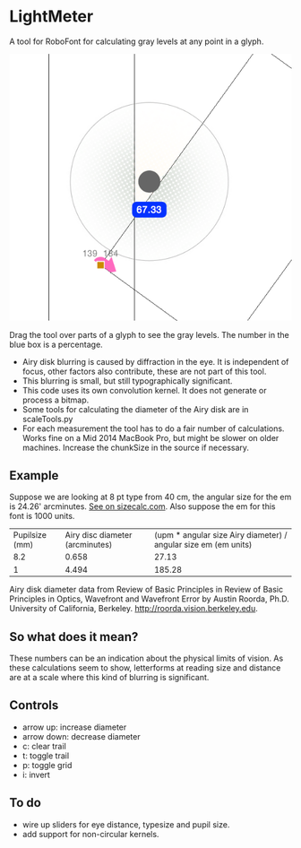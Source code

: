 # LightMeter
A tool for RoboFont for calculating gray levels at any point in a glyph.

![LightMeter Screenshot](https://github.com/LettError/LightMeter/blob/master/LightMeterScreenshot.png)

Drag the tool over parts of a glyph to see the gray levels. The number in the blue box is a percentage.

* Airy disk blurring is caused by diffraction in the eye. It is independent of focus, other factors also contribute, these are not part of this tool.
* This blurring is small, but still typographically significant.
* This code uses its own convolution kernel. It does not generate or process a bitmap. 
* Some tools for calculating the diameter of the Airy disk are in scaleTools.py
* For each measurement the tool has to do a fair number of calculations. Works fine on a Mid 2014 MacBook Pro, but might be slower on older machines. Increase the chunkSize in the source if necessary.

## Example

Suppose we are looking at 8 pt type from 40 cm, the angular size for the em is 24.26' arcminutes. [See on sizecalc.com](http://sizecalc.com/#distance=400millimeters&physical-size=8points&perceived-size-units=arcminutes). Also suppose the em for this font is 1000 units. 

<table>
<tr>
<td>Pupilsize (mm)</td><td>Airy disc diameter (arcminutes)</td><td>(upm * angular size Airy diameter) / angular size em (em units)</td>
</tr>

<tr>
<td> 8.2</td><td>0.658</td><td>27.13</td>
</tr>


<tr>
<td> 1</td><td>4.494</td><td>185.28</td>
</tr>
</table>

Airy disk diameter data from Review of Basic Principles in Review of Basic Principles in Optics, Wavefront and Wavefront Error by Austin Roorda, Ph.D. University of California, Berkeley. http://roorda.vision.berkeley.edu.

## So what does it mean?
These numbers can be an indication about the physical limits of vision. As these calculations seem to show, letterforms at reading size and distance are at a scale where this kind of blurring is significant.

## Controls
* arrow up: increase diameter
* arrow down: decrease diameter
* c: clear trail
* t: toggle trail
* p: toggle grid
* i: invert

## To do
* wire up sliders for eye distance, typesize and pupil size.
* add support for non-circular kernels. 
